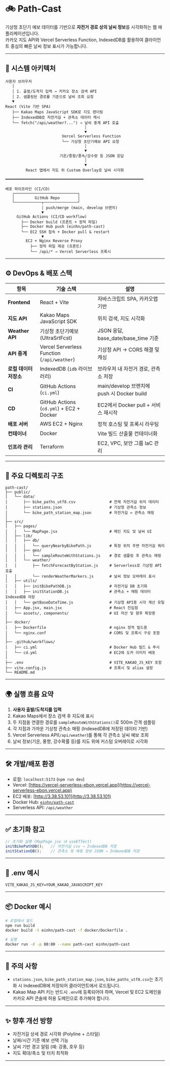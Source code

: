 # 🚲 Path-Cast

기상청 초단기 예보 데이터를 기반으로 **자전거 경로 상의 날씨 정보**를 시각화하는 웹 애플리케이션입니다.  
카카오 지도 API와 Vercel Serverless Function, IndexedDB를 활용하여 클라이언트 중심의 빠른 날씨 정보 표시가 가능합니다.

---

## 🧱 시스템 아키텍처

```
사용자 브라우저
   │
   │ 1. 출발/도착지 입력 → 카카오 장소 검색 API
   │ 2. 샘플링된 경로를 기준으로 날씨 조회 요청
   ▼
React (Vite 기반 SPA)
   ├── Kakao Maps JavaScript SDK로 지도 렌더링
   ├── IndexedDB로 자전거길 + 관측소 데이터 캐시
   └── fetch("/api/weather?...") → 날씨 중계 API 호출
                                   │
                                   ▼
                         Vercel Serverless Function
                         └── 기상청 초단기예보 API 요청
                                   │
                                   ▼
                        기온/풍향/풍속/강수량 등 JSON 응답
                                   │
                                   ▼
         React 앱에서 지도 위 Custom Overlay로 날씨 시각화

━━━━━━━━━━━━━━━━━━━━━━━━━━━━━━━━━━━━━━━━━━━━━━━━━━━━━━━━━━━━━

배포 파이프라인 (CI/CD)
   ┌────────────────────────────┐
   │         GitHub Repo        │
   └────────────┬───────────────┘
                │ push/merge (main, develop 브랜치)
                ▼
     GitHub Actions (CI/CD workflow)
       ├── Docker build (프론트 + 정적 파일)
       ├── Docker Hub push (einhn/path-cast)
       └── EC2 SSH 접속 + Docker pull & restart
                ▼
         EC2 + Nginx Reverse Proxy
           ├── 정적 파일 제공 (프론트)
           └── /api/* → Vercel Serverless 프록시
```

---

## ⚙️ DevOps & 배포 스택

| 항목              | 기술 스택                                       | 설명 |
|-------------------|------------------------------------------------|------|
| **Frontend**      | React + Vite                                   | 자바스크립트 SPA, 카카오맵 기반 |
| **지도 API**      | Kakao Maps JavaScript SDK                      | 위치 검색, 지도 시각화 |
| **Weather API**   | 기상청 초단기예보 (UltraSrtFcst)               | JSON 응답, base_date/base_time 기준 |
| **API 중계**      | Vercel Serverless Function (`/api/weather`)    | 기상청 API → CORS 해결 및 캐싱 |
| **로컬 데이터 저장소** | IndexedDB (`idb` 라이브러리)             | 브라우저 내 자전거 경로, 관측소 저장 |
| **CI**            | GitHub Actions (`ci.yml`)                      | main/develop 브랜치에 push 시 Docker build |
| **CD**            | GitHub Actions (`cd.yml`) + EC2 + Docker       | EC2에서 Docker pull + 서비스 재시작 |
| **배포 서버**     | AWS EC2 + Nginx                                | 정적 호스팅 및 프록시 라우팅 |
| **컨테이너**      | Docker                                         | Vite 빌드 산출물 컨테이너화 |
| **인프라 관리**   | Terraform                                      | EC2, VPC, 보안 그룹 IaC 관리 |

---

## 📁 주요 디렉토리 구조

```
path-cast/
├── public/
│   └── data/
│       ├── bike_paths_utf8.csv               # 전체 자전거길 위치 데이터
│       ├── stations.json                     # 기상청 관측소 정보
│       └── bike_path_station_map.json        # 자전거길 ↔ 관측소 매핑
│
├── src/
│   ├── pages/
│   │   └── MapPage.jsx                       # 메인 지도 및 날씨 UI
│   ├── lib/
│   │   ├── db/
│   │   │   └── queryNearbyBikePath.js        # 특정 위치 주변 자전거길 쿼리
│   │   ├── geo/
│   │   │   └── sampleRouteWithStations.js    # 경로 샘플링 후 관측소 매핑
│   │   └── weather/
│   │       ├── fetchForecastByStation.js     # Serverless로 기상청 API 호출
│   │       └── renderWeatherMarkers.js       # 날씨 정보 오버레이 표시
│   ├── utils/
│   │   ├── initBikePathDB.js                 # 자전거길 DB 초기화
│   │   ├── initStationDB.js                  # 관측소 + 매핑 데이터 IndexedDB 저장
│   │   └── getBaseDateTime.js                # 기상청 API용 시각 계산 유틸
│   ├── App.jsx, main.jsx                     # React 진입점
│   └── assets/, components/                  # UI 자산 및 향후 확장용
│
├── docker/
│   ├── Dockerfile                            # nginx 정적 빌드용
│   └── nginx.conf                            # CORS 및 프록시 구성 포함
│
├── .github/workflows/
│   ├── ci.yml                                # Docker Hub 빌드 & 푸시
│   └── cd.yml                                # EC2에 도커 이미지 배포
│
├── .env                                      # VITE_KAKAO_JS_KEY 포함
├── vite.config.js                            # 프록시 및 alias 설정
└── README.md
```

---

## 🌍 실행 흐름 요약

1. **사용자 출발/도착지를 입력**
2. Kakao Maps에서 장소 검색 후 지도에 표시
3. 두 지점을 연결한 경로를 `sampleRouteWithStations()`로 500m 간격 샘플링
4. 각 지점과 가까운 기상청 관측소 매핑 (IndexedDB에 저장된 데이터 기반)
5. Vercel Serverless API(`/api/weather`)를 통해 각 관측소 날씨 예보 조회
6. 날씨 정보(기온, 풍향, 강수확률 등)를 지도 위에 커스텀 오버레이로 시각화

---

## 🛠️ 개발/배포 환경

- 로컬: `localhost:5173` (`npm run dev`)
- Vercel: [https://vercel-serverless-ebon.vercel.app](https://vercel-serverless-ebon.vercel.app)
- EC2 배포: [http://3.38.53.101](http://3.38.53.101)
- Docker Hub: [`einhn/path-cast`](https://hub.docker.com/r/einhn/path-cast)
- Serverless API: `/api/weather`

---

## ✅ 초기화 참고

```js
// 초기화 실행 (MapPage.jsx 내 useEffect)
initBikePathDB();   // 자전거길 csv → IndexedDB 저장
initStationDB();    // 관측소 및 매핑 정보 JSON → IndexedDB 저장
```

---

## 🔑 .env 예시

```env
VITE_KAKAO_JS_KEY=YOUR_KAKAO_JAVASCRIPT_KEY
```

---

## 📦 Docker 예시

```bash
# 로컬에서 빌드
npm run build
docker build -t einhn/path-cast -f docker/Dockerfile .

# 실행
docker run -d -p 80:80 --name path-cast einhn/path-cast
```

---

## 🔐 주의 사항

- `stations.json`, `bike_path_station_map.json`, `bike_paths_utf8.csv`는 초기화 시 IndexedDB에 저장되어 클라이언트에서 로드됩니다.
- Kakao Map API 키는 반드시 `.env`에 등록되어야 하며, Vercel 및 EC2 도메인을 카카오 API 콘솔에 허용 도메인으로 추가해야 합니다.

---

## ✨ 향후 개선 방향

- 자전거길 상세 경로 시각화 (Polyline + 스타일)
- 날짜/시간 기준 예보 선택 기능
- 날씨 기반 경고 알림 (예: 강풍, 호우 등)
- 지도 확대/축소 및 터치 최적화

---
